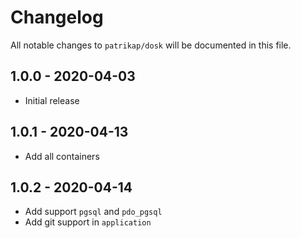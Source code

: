 # Changelog

All notable changes to `patrikap/dosk` will be documented in this file.

## 1.0.0 - 2020-04-03
- Initial release

## 1.0.1 - 2020-04-13
- Add all containers

## 1.0.2 - 2020-04-14
- Add support `pgsql` and `pdo_pgsql`
- Add git support in `application`